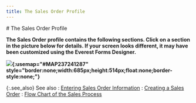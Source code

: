 ```yaml
---
title: The Sales Order Profile
---
```

<map name="MAP237241287">
<area shape="rect" coords="99, 16, 141, 36" href="{{site.sp_baseurl}}/sales-docs/sales-orders/so-proc/sales_orders_information_available.html">

<area shape="rect" coords="98, 55, 683, 84" href="{{site.sp_baseurl}}/misc/document_information_sales_order_step_by_step.html">

<area shape="rect" coords="1, 46, 96, 84" href="{{site.sp_baseurl}}/misc/document_information_sales_order_step_by_step.html">

<area shape="rect" coords="98, 86, 683, 163" href="{{site.sp_baseurl}}/misc/customer_information_sales_order_step_by_step.html">

<area shape="rect" coords="3, 87, 95, 162" href="{{site.sp_baseurl}}/misc/customer_information_sales_order_step_by_step.html">

<area shape="rect" coords="437, 34, 469, 52" href="{{site.sp_baseurl}}/sales-docs/sqs/sq-proc/lease-plans/create-lrq/lrp-dlg/the_lease_rent_plan_dialog.html">

<area shape="rect" coords="98, 165, 683, 248" href="{{site.sp_baseurl}}/misc/item_information_sales_order_step_by_step.html">

<area shape="rect" coords="4, 165, 92, 248" href="{{site.sp_baseurl}}/misc/item_information_sales_order_step_by_step.html">

<area shape="rect" coords="99, 250, 682, 491" href="{{site.sp_baseurl}}/misc/document_view_details_sales_order_step_by_step.html">

<area shape="rect" coords="6, 253, 92, 477" href="{{site.sp_baseurl}}/misc/document_view_details_sales_order_step_by_step.html">

<area shape="rect" coords="98, 493, 684, 512" href="{{site.sp_baseurl}}/misc/status_bar_information_sales_order_step_by_step.html">

<area shape="rect" coords="6, 480, 81, 514" href="{{site.sp_baseurl}}/misc/status_bar_information_sales_order_step_by_step.html">
</map>
# The Sales Order Profile


**The **Sales 
 Order** profile contains the following sections. Click on a section  in the picture below for details. If your screen looks different, it may  have been customized using the **Everest 
 Forms** **Designer**.**


**![]({{site.sp_baseurl}}/img/sales_order_profile_sal.jpg){:usemap="#MAP237241287" style="border:none;width:685px;height:514px;float:none;border-style:none;"}**


{:.see_also}
See also
: [Entering  Sales Order Information]({{site.sp_baseurl}}/misc/entering_sales_order_information.html)
: [Creating  a Sales Order]({{site.sp_baseurl}}/sales-docs/sales-orders/create-a-sales-order/create-a-new-sales-order/creating_a_new_sales_order.html)
: [Flow  Chart of the Sales Process]({{site.sp_baseurl}}/flow_chart_of_the_sales_process_sales_content.html)
